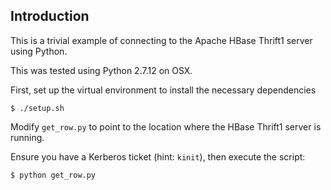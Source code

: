 ## Introduction

This is a trivial example of connecting to the Apache HBase Thrift1 server using Python.

This was tested using Python 2.7.12 on OSX.

First, set up the virtual environment to install the necessary dependencies

```
$ ./setup.sh
```

Modify `get_row.py` to point to the location where the HBase Thrift1 server is running.

Ensure you have a Kerberos ticket (hint: `kinit`), then execute the script:

```
$ python get_row.py
```
